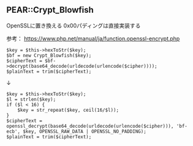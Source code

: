 ## PEAR::Crypt_Blowfish

OpenSSLに置き換える
0x00パディングは直接実装する

参考：
https://www.php.net/manual/ja/function.openssl-encrypt.php

```
$key = $this->hexToStr($key);
$bf = new Crypt_Blowfish($key);
$cipherText = $bf->decrypt(base64_decode(urldecode(urlencode($cipher))));
$plainText = trim($cipherText);
```
↓
```
$key = $this->hexToStr($key);
$l = strlen($key);
if ($l < 16) {
    $key = str_repeat($key, ceil(16/$l));
}
$cipherText = openssl_decrypt(base64_decode(urldecode(urlencode($cipher))), 'bf-ecb', $key, OPENSSL_RAW_DATA | OPENSSL_NO_PADDING);
$plainText = trim($cipherText);
```
